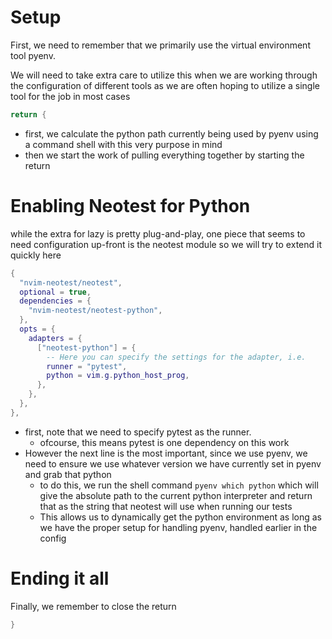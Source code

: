 

# Setup

First, we need to remember that we primarily use the virtual environment tool pyenv.

We will need to take extra care to utilize this when we are working through the configuration of different tools as we are often hoping to utilize a single tool for the job in most cases
``` lua
return {
```
- first, we calculate the python path currently being used by pyenv using a command shell with this very purpose in mind
- then we start the work of pulling everything together by starting the return

# Enabling Neotest for Python

while the extra for lazy is pretty plug-and-play, one piece that seems to need configuration up-front is the neotest module so we will try to extend it quickly here

``` lua
{
  "nvim-neotest/neotest",
  optional = true,
  dependencies = {
    "nvim-neotest/neotest-python",
  },
  opts = {
    adapters = {
      ["neotest-python"] = {
        -- Here you can specify the settings for the adapter, i.e.
        runner = "pytest",
        python = vim.g.python_host_prog,
      },
    },
  },
},
```
- first, note that we need to specify pytest as the runner.
    - ofcourse, this means pytest is one dependency on this work
- However the next line is the most important, since we use pyenv, we need to ensure we use whatever version we have currently set in pyenv and grab that python
    - to do this, we run the shell command `pyenv which python` which will give the absolute path to the current python interpreter and return that as the string that neotest will use when running our tests
    - This allows us to dynamically get the python environment as long as we have the proper setup for handling pyenv, handled earlier in the config

# Ending it all

Finally, we remember to close the return
``` lua
}
```

